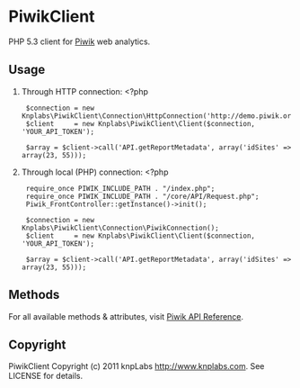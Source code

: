 PiwikClient
===========

PHP 5.3 client for [Piwik](http://piwik.org/) web analytics.

Usage
-----

1. Through HTTP connection:
        <?php
        
        $connection = new Knplabs\PiwikClient\Connection\HttpConnection('http://demo.piwik.org');
        $client     = new Knplabs\PiwikClient\Client($connection, 'YOUR_API_TOKEN');
        
        $array = $client->call('API.getReportMetadata', array('idSites' => array(23, 55)));
2. Through local (PHP) connection:
        <?php

        require_once PIWIK_INCLUDE_PATH . "/index.php";
        require_once PIWIK_INCLUDE_PATH . "/core/API/Request.php";
        Piwik_FrontController::getInstance()->init();

        $connection = new Knplabs\PiwikClient\Connection\PiwikConnection();
        $client     = new Knplabs\PiwikClient\Client($connection, 'YOUR_API_TOKEN');

        $array = $client->call('API.getReportMetadata', array('idSites' => array(23, 55)));

Methods
-------

For all available methods & attributes, visit [Piwik API Reference](http://dev.piwik.org/trac/wiki/API/Reference).

Copyright
---------

PiwikClient Copyright (c) 2011 knpLabs <http://www.knplabs.com>. See LICENSE for details.
